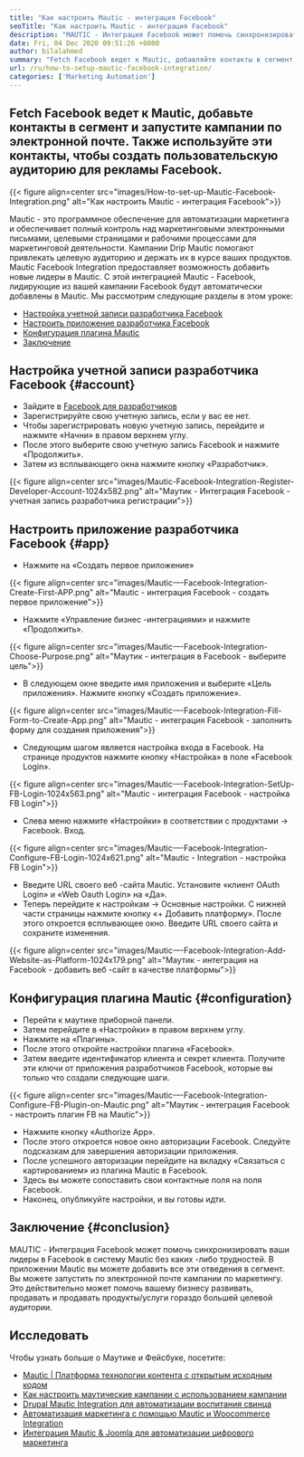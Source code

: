 ```yaml
---
title: "Как настроить Mautic - интеграция Facebook" 
seoTitle: "Как настроить Mautic - интеграция Facebook" 
description: "MAUTIC - Интеграция Facebook может помочь синхронизировать ваши лиды Facebook в систему Mautic без каких -либо трудностей, а затем использовать их в маркетинговых кампаниях." 
date: Fri, 04 Dec 2020 09:51:26 +0000
author: bilalahmed
summary: "Fetch Facebook ведет к Mautic, добавляйте контакты в сегмент и запустите электронные кампании. Также используйте эти контакты, чтобы создать пользовательскую аудиторию для рекламы Facebook." 
url: /ru/how-to-setup-mautic-facebook-integration/
categories: ['Marketing Automation']
---
```


## Fetch Facebook ведет к Mautic, добавьте контакты в сегмент и запустите кампании по электронной почте. Также используйте эти контакты, чтобы создать пользовательскую аудиторию для рекламы Facebook.

{{< figure align=center src="images/How-to-set-up-Mautic-Facebook-Integration.png" alt="Как настроить Mautic - интеграция Facebook">}}

Mautic - это программное обеспечение для автоматизации маркетинга и обеспечивает полный контроль над маркетинговыми электронными письмами, целевыми страницами и рабочими процессами для маркетинговой деятельности. Кампании Drip Mautic помогают привлекать целевую аудиторию и держать их в курсе ваших продуктов. Mautic Facebook Integration предоставляет возможность добавить новые лидеры в Mautic. С этой интеграцией Mautic - Facebook, лидирующие из вашей кампании Facebook будут автоматически добавлены в Mautic.
Мы рассмотрим следующие разделы в этом уроке:
  * [Настройка учетной записи разработчика Facebook][1]
  * [Настроить приложение разработчика Facebook][2]
  * [Конфигурация плагина Mautic][3]
  * [Заключение][4]

## Настройка учетной записи разработчика Facebook {#account}

  * Зайдите в [Facebook для разработчиков][5]
  * Зарегистрируйте свою учетную запись, если у вас ее нет.
  * Чтобы зарегистрировать новую учетную запись, перейдите и нажмите «Начни» в правом верхнем углу.
  * После этого выберите свою учетную запись Facebook и нажмите «Продолжить».
  * Затем из всплывающего окна нажмите кнопку «Разработчик».

{{< figure align=center src="images/Mautic-Facebook-Integration-Register-Developer-Account-1024x582.png" alt="Маутик - Интеграция Facebook - учетная запись разработчика регистрации">}}


## Настроить приложение разработчика Facebook {#app}

  * Нажмите на «Создать первое приложение»

{{< figure align=center src="images/Mautic-–-Facebook-Integration-Create-First-APP.png" alt="Mautic - интеграция Facebook - создать первое приложение">}}

  * Нажмите «Управление бизнес -интеграциями» и нажмите «Продолжить».

{{< figure align=center src="images/Mautic-–-Facebook-Integration-Choose-Purpose.png" alt="Маутик - интеграция в Facebook - выберите цель">}}

  * В следующем окне введите имя приложения и выберите «Цель приложения». Нажмите кнопку «Создать приложение».

{{< figure align=center src="images/Mautic-–-Facebook-Integration-Fill-Form-to-Create-App.png" alt="Mautic - интеграция Facebook - заполнить форму для создания приложения">}}

  * Следующим шагом является настройка входа в Facebook. На странице продуктов нажмите кнопку «Настройка» в поле «Facebook Login».

{{< figure align=center src="images/Mautic-–-Facebook-Integration-SetUp-FB-Login-1024x563.png" alt="Mautic - интеграция Facebook - настройка FB Login">}}

  * Слева меню нажмите «Настройки» в соответствии с продуктами -> Facebook. Вход.

{{< figure align=center src="images/Mautic-–-Facebook-Integration-Configure-FB-Login-1024x621.png" alt="Mautic - Integration - настройка FB Login">}}

  * Введите URL своего веб -сайта Mautic. Установите «клиент OAuth Login» и «Web Oauth Login» на «Да».
  * Теперь перейдите к настройкам -> Основные настройки. С нижней части страницы нажмите кнопку «+ Добавить платформу». После этого откроется всплывающее окно. Введите URL своего сайта и сохраните изменения.

{{< figure align=center src="images/Mautic-–-Facebook-Integration-Add-Website-as-Platform-1024x179.png" alt="Маутик - интеграция на Facebook - добавить веб -сайт в качестве платформы">}}


## Конфигурация плагина Mautic {#configuration}

  * Перейти к маутике приборной панели.
  * Затем перейдите в «Настройки» в правом верхнем углу.
  * Нажмите на «Плагины».
  * После этого откройте настройки плагина «Facebook».
  * Затем введите идентификатор клиента и секрет клиента. Получите эти ключи от приложения разработчиков Facebook, которые вы только что создали следующие шаги.

{{< figure align=center src="images/Mautic-–-Facebook-Integration-Configure-FB-Plugin-on-Mautic.png" alt="Маутик - интеграция Facebook - настроить плагин FB на Mautic">}}

  * Нажмите кнопку «Authorize App».
  * После этого откроется новое окно авторизации Facebook. Следуйте подсказкам для завершения авторизации приложения.
  * После успешного авторизации перейдите на вкладку «Связаться с картированием» из плагина Mautic в Facebook.
  * Здесь вы можете сопоставить свои контактные поля на поля Facebook.
  * Наконец, опубликуйте настройки, и вы готовы идти.

## Заключение {#conclusion}

MAUTIC - Интеграция Facebook может помочь синхронизировать ваши лидеры в Facebook в систему Mautic без каких -либо трудностей. В приложении Mautic вы можете добавить все эти отведения в сегмент. Вы можете запустить по электронной почте кампании по маркетингу. Это действительно может помочь вашему бизнесу развивать, продавать и продавать продукты/услуги гораздо большей целевой аудитории.

## Исследовать
Чтобы узнать больше о Маутике и Фейсбуке, посетите:
  * [Mautic | Платформа технологии контента с открытым исходным кодом][6]
  * [Как настроить маутические кампании с использованием кампании][7]
  * [Drupal Mautic Integration для автоматизации воспитания свинца][8]
  * [Автоматизация маркетинга с помощью Mautic и Woocommerce Integration][9]
  * [Интеграция Mautic & Joomla для автоматизации цифрового маркетинга][10]



[1]: #account
[2]: #app
[3]: #configuration
[4]: #conclusion
[5]: https://developers.facebook.com/docs/apps#register
[6]: https://products.containerize.com/marketing-automation/mautic
[7]: https://blog.containerize.com/marketing-automation/how-to-setup-marketing-campaigns-using-mautic-campaign-builder/
[8]: https://blog.containerize.com/content-management/drupal-tutorial-automate-lead-growth-with-drupal-mautic/
[9]: https://blog.containerize.com/blogging/marketing-automation-using-mautic-and-wordpress-woocommerce/
[10]: https://blog.containerize.com/content-management/integrate-mautic-with-joomla-for-marketing-automation/
